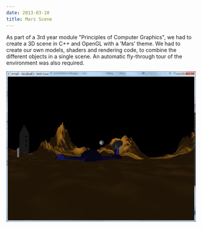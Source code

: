 ```yaml
---
date: 2013-03-10
title: Mars Scene
---
```


<BlogPostHeader />

As part of a 3rd year module "Principles of Computer Graphics", we had to create a 3D scene in C++ and OpenGL with a &#8216;Mars&#8217; theme. We had to create our own models, shaders and rendering code, to combine the different objects in a single scene. An automatic fly-through tour of the environment was also required.

![Mars Scene](./images/mars-scene.jpg)

